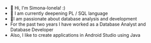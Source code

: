 - 👋 Hi, I'm Simona-Ionela! :) 
- 🌱 I am currently deepening  PL / SQL language
- 💞️I am passionate about database analysis and development
- For the past two years I have worked as a Database Analyst and Database Developer
- Also, I like to create applications in Android Studio using Java 


